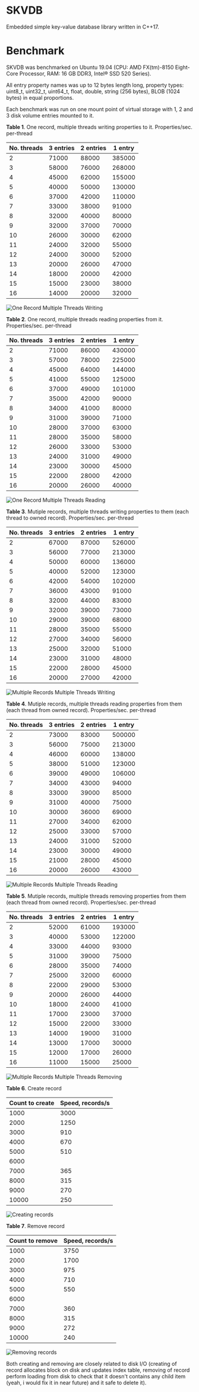 # SKVDB
Embedded simple key-value database library written in C++17.

# Benchmark

SKVDB was benchmarked on Ubuntu 19.04 (CPU: AMD FX(tm)-8150 Eight-Core Processor, RAM: 16 GB DDR3, Intel® SSD 520 Series). 

All entry property names was up to 12 bytes length long, property types: uint8_t, uint32_t, uint64_t, float, double, string (256 bytes), BLOB (1024 bytes) in equal proportions.

Each benchmark was run on one mount point of virtual storage with 1, 2 and 3 disk volume entries mounted to it.


**Table 1**. One record, multiple threads writing properties to it. Properties/sec. per-thread

No. threads | 3 entries | 2 entries| 1 entry|
---|--------|-------|-------
2  |	71000 |	88000 |	385000
3  |	58000 |	76000 |	268000
4  |	45000 |	62000 |	155000
5  |	40000 |	50000 |	130000
6  |	37000 |	42000 |	110000
7  |	33000 |	38000 |	91000
8  |	32000 |	40000 |	80000
9  |	32000 |	37000 |	70000
10 |	26000 |	30000 |	62000
11 |	24000 |	32000 |	55000
12 |	24000 |	30000 |	52000
13 |	20000 |	26000 |	47000
14 |	18000 |	20000 |	42000
15 |	15000 |	23000 |	38000
16 |	14000 |	20000 |	32000

![One Record Multiple Threads Writing](/tests/images/one_record_multiple_threads_set_prop.png)


**Table 2**. One record, multiple threads reading properties from it. Properties/sec. per-thread

No. threads | 3 entries | 2 entries| 1 entry|
---|--------|-------|-------
2  |	71000	| 86000	| 430000
3  |	57000	| 78000	| 225000
4	 |  45000	| 64000	| 144000
5	 |  41000	| 55000	| 125000
6	 |  37000	| 49000	| 101000
7	 |  35000	| 42000	| 90000
8	 |  34000	| 41000	| 80000
9	 |  31000	| 39000	| 71000
10 |	28000	| 37000	| 63000
11 |	28000	| 35000	| 58000
12 |	26000	| 33000	| 53000
13 |	24000	| 31000	| 49000
14 |	23000	| 30000	| 45000
15 |	22000	| 28000	| 42000
16 |	20000	| 26000	| 40000

![One Record Multiple Threads Reading](/tests/images/one_record_multiple_threads_get_prop.png)


**Table 3**. Mutiple records, multiple threads writing properties to them (each thread to owned record). Properties/sec. per-thread

No. threads | 3 entries | 2 entries| 1 entry|
---|--------|-------|-------
2  |	67000	| 87000	| 526000
3  |	56000	| 77000	| 213000
4  |	50000	| 60000	| 136000
5  |	40000	| 52000	| 123000
6  |	42000	| 54000	| 102000
7  |	36000	| 43000	| 91000
8  |	32000	| 44000	| 83000
9  |	32000	| 39000	| 73000
10 |	29000	| 39000	| 68000
11 |	28000	| 35000	| 55000
12 |	27000	| 34000	| 56000
13 |	25000	| 32000	| 51000
14 |	23000	| 31000	| 48000
15 |	22000	| 28000	| 45000
16 |	20000	| 27000	| 42000

![Multiple Records Multiple Threads Writing](/tests/images/multiple_records_multiple_threads_set_prop.png)


**Table 4**. Mutiple records, multiple threads reading properties from them (each thread from owned record). Properties/sec. per-thread

No. threads | 3 entries | 2 entries| 1 entry|
---|--------|-------|-------
2  |	73000	|	83000	|	500000
3  |	56000	|	75000	|	213000
4  |	46000	|	60000	|	138000
5  |	38000	|	51000	|	123000
6  |	39000	|	49000	|	106000
7  |	34000	|	43000	|	94000
8  |	33000	|	39000	|	85000
9  |	31000	|	40000	|	75000
10 |	30000	|	36000	|	69000
11 |	27000	|	34000	|	62000
12 |	25000	|	33000	|	57000
13 |	24000	|	31000	|	52000
14 |	23000	|	30000	|	49000
15 |	21000	|	28000	|	45000
16 |	20000	|	26000	|	43000

![Multiple Records Multiple Threads Reading](/tests/images/multiple_records_multiple_threads_get_prop.png)


**Table 5**. Mutiple records, multiple threads removing properties from them (each thread from owned record). Properties/sec. per-thread

No. threads | 3 entries | 2 entries| 1 entry|
---|--------|-------|-------
2  |	52000 |	61000 |	193000
3  |	40000 |	53000 |	122000
4  |	33000 |	44000 |	93000
5  |	31000 |	39000 |	75000
6  |	28000 |	35000 |	74000
7  |	25000 |	32000 |	60000
8  |	22000 |	29000 |	53000
9  |	20000 |	26000 |	44000
10 |	18000 |	24000 |	41000
11 |	17000 |	23000 |	37000
12 |	15000 |	22000 |	33000
13 |	14000 |	19000 |	31000
14 |	13000 |	17000 |	30000
15 |	12000 |	17000 |	26000
16 |	11000 |	15000 |	25000

![Multiple Records Multiple Threads Removing](/tests/images/rm_property.png)


**Table 6**. Create record

Count to create | Speed, records/s |
------|--------|
1000  |	3000
2000  |	1250
3000  |	910
4000  |	670
5000  |	510
6000 ||	435
7000  |	365
8000  |	315
9000  |	270
10000 |	250

![Creating records](/tests/images/link_perf.png)


**Table 7**. Remove record

Count to remove | Speed, records/s |
------|--------|
1000  |	3750
2000  |	1700
3000  |	975
4000  |	710
5000  |	550
6000 ||	435
7000  |	360
8000  |	315
9000  |	272
10000 |	240

![Removing records](/tests/images/unlink_perf.png)


Both creating and removing are closely related to disk I/O (creating of record allocates block on disk and updates index table, removing of record perform loading from disk to check that it doesn't contains any child item (yeah, i would fix it in near future) and it safe to delete it). 
